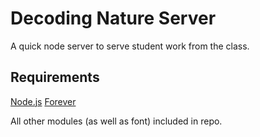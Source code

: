 # Decoding Nature Server
A quick node server to serve student work from the class.

## Requirements
[Node.js](https://nodejs.org/en/)
[Forever](https://github.com/foreverjs/forever)

All other modules (as well as font) included in repo.
